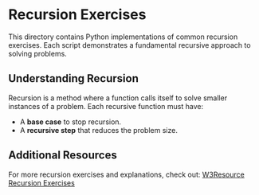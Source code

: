 # Recursion Exercises

This directory contains Python implementations of common recursion exercises. Each script demonstrates a fundamental recursive approach to solving problems.

## Understanding Recursion

Recursion is a method where a function calls itself to solve smaller instances of a problem. Each recursive function must have:
- A **base case** to stop recursion.
- A **recursive step** that reduces the problem size.

## Additional Resources

For more recursion exercises and explanations, check out: [W3Resource Recursion Exercises](https://www.w3resource.com/c-programming-exercises/recursion/index.php)